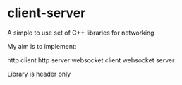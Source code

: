 # client-server
A simple to use set of C++ libraries for networking

My aim is to implement:

http client
http server
websocket client
websocket server

Library is header only